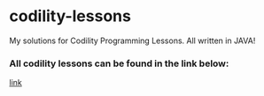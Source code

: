 # codility-lessons
My solutions for Codility Programming Lessons. All written in JAVA!

### All codility lessons can be found in the link below:
[link](https://codility.com/programmers/lessons/)
